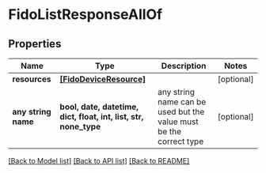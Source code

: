 # FidoListResponseAllOf


## Properties
Name | Type | Description | Notes
------------ | ------------- | ------------- | -------------
**resources** | [**[FidoDeviceResource]**](FidoDeviceResource.md) |  | [optional] 
**any string name** | **bool, date, datetime, dict, float, int, list, str, none_type** | any string name can be used but the value must be the correct type | [optional]

[[Back to Model list]](../README.md#documentation-for-models) [[Back to API list]](../README.md#documentation-for-api-endpoints) [[Back to README]](../README.md)


